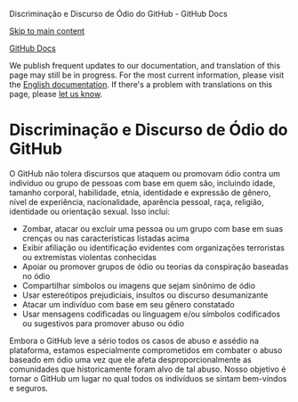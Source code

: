 Discriminação e Discurso de Ódio do GitHub - GitHub Docs

[Skip to main content](#main-content)

[](/pt)[GitHub Docs](/pt)

We publish frequent updates to our documentation, and translation of this page may still be in progress. For the most current information, please visit the [English documentation](/en). If there's a problem with translations on this page, please [let us know](https://github.com/contact?form[subject]=translation%20issue%20on%20docs.github.com&form[comments]=).

Discriminação e Discurso de Ódio do GitHub
==========

O GitHub não tolera discursos que ataquem ou promovam ódio contra um indivíduo ou grupo de pessoas com base em quem são, incluindo idade, tamanho corporal, habilidade, etnia, identidade e expressão de gênero, nível de experiência, nacionalidade, aparência pessoal, raça, religião, identidade ou orientação sexual. Isso inclui:

* Zombar, atacar ou excluir uma pessoa ou um grupo com base em suas crenças ou nas características listadas acima
* Exibir afiliação ou identificação evidentes com organizações terroristas ou extremistas violentas conhecidas
* Apoiar ou promover grupos de ódio ou teorias da conspiração baseadas no ódio
* Compartilhar símbolos ou imagens que sejam sinônimo de ódio
* Usar estereótipos prejudiciais, insultos ou discurso desumanizante
* Atacar um indivíduo com base em seu gênero constatado
* Usar mensagens codificadas ou linguagem e/ou símbolos codificados ou sugestivos para promover abuso ou ódio

Embora o GitHub leve a sério todos os casos de abuso e assédio na plataforma, estamos especialmente comprometidos em combater o abuso baseado em ódio uma vez que ele afeta desproporcionalmente as comunidades que historicamente foram alvo de tal abuso. Nosso objetivo é tornar o GitHub um lugar no qual todos os indivíduos se sintam bem-vindos e seguros.
